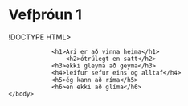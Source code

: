 # Vefþróun 1

!DOCTYPE HTML>
<html>
    <head>
            <title>AriPH</title>
            <meta charset=“utf-8" /> 
        </head>
        <body>
            
                <h1>Ari er að vinna heima</h1>
                    <h2>ótrúlegt en satt</h2>
                <h3>ekki gleyma að geyma</h3>
                <h4>leifur sefur eins og alltaf</h4>
                <h5>ég kann að ríma</h5>
                <h6>en ekki að glíma</h6>
    </body>
</html>
